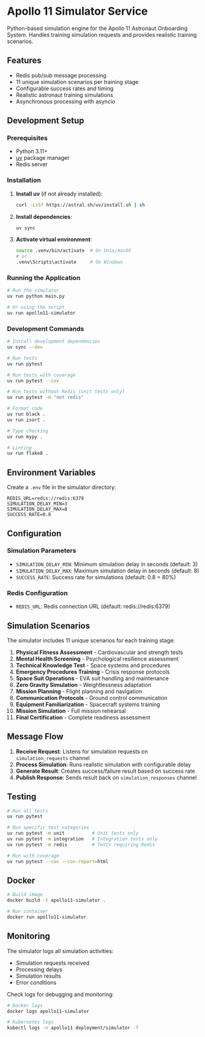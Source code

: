 # Apollo 11 Simulator Service

Python-based simulation engine for the Apollo 11 Astronaut Onboarding System. Handles training simulation requests and provides realistic training scenarios.

## Features

- Redis pub/sub message processing
- 11 unique simulation scenarios per training stage
- Configurable success rates and timing
- Realistic astronaut training simulations
- Asynchronous processing with asyncio

## Development Setup

### Prerequisites

- Python 3.11+
- [uv](https://docs.astral.sh/uv/) package manager
- Redis server

### Installation

1. **Install uv** (if not already installed):
   ```bash
   curl -LsSf https://astral.sh/uv/install.sh | sh
   ```

2. **Install dependencies**:
   ```bash
   uv sync
   ```

3. **Activate virtual environment**:
   ```bash
   source .venv/bin/activate  # On Unix/macOS
   # or
   .venv\Scripts\activate     # On Windows
   ```

### Running the Application

```bash
# Run the simulator
uv run python main.py

# Or using the script
uv run apollo11-simulator
```

### Development Commands

```bash
# Install development dependencies
uv sync --dev

# Run tests
uv run pytest

# Run tests with coverage
uv run pytest --cov

# Run tests without Redis (unit tests only)
uv run pytest -m "not redis"

# Format code
uv run black .
uv run isort .

# Type checking
uv run mypy .

# Linting
uv run flake8 .
```

## Environment Variables

Create a `.env` file in the simulator directory:

```env
REDIS_URL=redis://redis:6379
SIMULATION_DELAY_MIN=3
SIMULATION_DELAY_MAX=8
SUCCESS_RATE=0.8
```

## Configuration

### Simulation Parameters

- `SIMULATION_DELAY_MIN`: Minimum simulation delay in seconds (default: 3)
- `SIMULATION_DELAY_MAX`: Maximum simulation delay in seconds (default: 8)
- `SUCCESS_RATE`: Success rate for simulations (default: 0.8 = 80%)

### Redis Configuration

- `REDIS_URL`: Redis connection URL (default: redis://redis:6379)

## Simulation Scenarios

The simulator includes 11 unique scenarios for each training stage:

1. **Physical Fitness Assessment** - Cardiovascular and strength tests
2. **Mental Health Screening** - Psychological resilience assessment
3. **Technical Knowledge Test** - Space systems and procedures
4. **Emergency Procedures Training** - Crisis response protocols
5. **Space Suit Operations** - EVA suit handling and maintenance
6. **Zero Gravity Simulation** - Weightlessness adaptation
7. **Mission Planning** - Flight planning and navigation
8. **Communication Protocols** - Ground control communication
9. **Equipment Familiarization** - Spacecraft systems training
10. **Mission Simulation** - Full mission rehearsal
11. **Final Certification** - Complete readiness assessment

## Message Flow

1. **Receive Request**: Listens for simulation requests on `simulation_requests` channel
2. **Process Simulation**: Runs realistic simulation with configurable delay
3. **Generate Result**: Creates success/failure result based on success rate
4. **Publish Response**: Sends result back on `simulation_responses` channel

## Testing

```bash
# Run all tests
uv run pytest

# Run specific test categories
uv run pytest -m unit          # Unit tests only
uv run pytest -m integration   # Integration tests only
uv run pytest -m redis         # Tests requiring Redis

# Run with coverage
uv run pytest --cov --cov-report=html
```

## Docker

```bash
# Build image
docker build -t apollo11-simulator .

# Run container
docker run apollo11-simulator
```

## Monitoring

The simulator logs all simulation activities:

- Simulation requests received
- Processing delays
- Simulation results
- Error conditions

Check logs for debugging and monitoring:

```bash
# Docker logs
docker logs apollo11-simulator

# Kubernetes logs
kubectl logs -n apollo11 deployment/simulator -f
```
